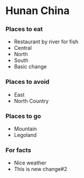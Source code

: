 # Hunan China

### Places to eat
- Restaurant by river for fish
- Central
- North
- South
- Basic change

### Places to avoid
- East
- North Country

### Places to go
- Mountain
- Legoland


### For facts
- Nice weather
- This is new change#2
